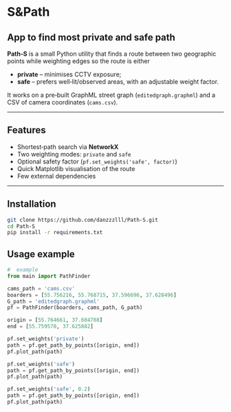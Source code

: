 # S&Path
## App to find most private and safe path

**Path‑S** is a small Python utility that finds a route between two geographic
points while weighting edges so the route is either

* **private** – minimises CCTV exposure;
* **safe** – prefers well‑lit/observed areas, with an adjustable weight factor.

It works on a pre‑built GraphML street graph (`editedgraph.graphml`)
and a CSV of camera coordinates (`cams.csv`).

---

## Features

* Shortest‑path search via **NetworkX**
* Two weighting modes: `private` and `safe`
* Optional safety factor (`pf.set_weights('safe', factor)`)
* Quick Matplotlib visualisation of the route
* Few external dependencies

---

## Installation

```bash
git clone https://github.com/danzzzlll/Path-S.git
cd Path-S
pip install -r requirements.txt
```

## Usage example

```python
#  example
from main import PathFinder

cams_path = 'cams.csv'
boarders = [55.756216, 55.768715, 37.596696, 37.628496]
G_path = 'editedgraph.graphml'
pf = PathFinder(boarders, cams_path, G_path)

origin = [55.764661, 37.604708]
end = [55.759570, 37.625882]

pf.set_weights('private')
path = pf.get_path_by_points([origin, end])
pf.plot_path(path)

pf.set_weights('safe')
path = pf.get_path_by_points([origin, end])
pf.plot_path(path)

pf.set_weights('safe', 0.2)
path = pf.get_path_by_points([origin, end])
pf.plot_path(path)
```
